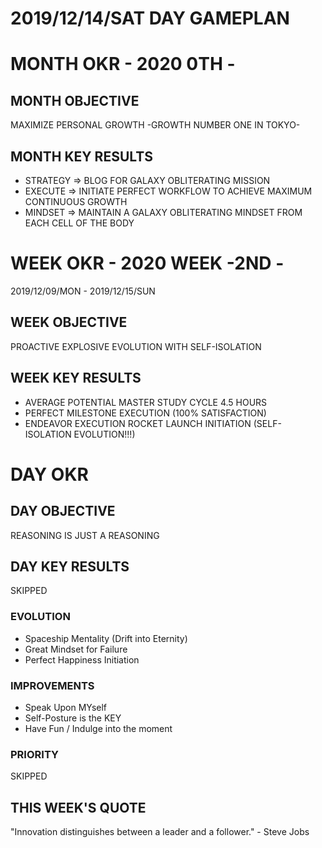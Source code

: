 # 2019/12/14/SAT DAY GAMEPLAN

# MONTH OKR - 2020 0TH -

## MONTH OBJECTIVE

MAXIMIZE PERSONAL GROWTH -GROWTH NUMBER ONE IN TOKYO-

## MONTH KEY RESULTS

- STRATEGY => BLOG FOR GALAXY OBLITERATING MISSION
- EXECUTE => INITIATE PERFECT WORKFLOW TO ACHIEVE MAXIMUM CONTINUOUS GROWTH
- MINDSET => MAINTAIN A GALAXY OBLITERATING MINDSET FROM EACH CELL OF THE BODY

# WEEK OKR - 2020 WEEK -2ND -

2019/12/09/MON - 2019/12/15/SUN

## WEEK OBJECTIVE

PROACTIVE EXPLOSIVE EVOLUTION WITH SELF-ISOLATION

## WEEK KEY RESULTS

- AVERAGE POTENTIAL MASTER STUDY CYCLE 4.5 HOURS
- PERFECT MILESTONE EXECUTION (100% SATISFACTION)
- ENDEAVOR EXECUTION ROCKET LAUNCH INITIATION (SELF-ISOLATION EVOLUTION!!!)

# DAY OKR

## DAY OBJECTIVE

REASONING IS JUST A REASONING

## DAY KEY RESULTS

SKIPPED

### EVOLUTION

- Spaceship Mentality (Drift into Eternity)
- Great Mindset for Failure
- Perfect Happiness Initiation

### IMPROVEMENTS

- Speak Upon MYself
- Self-Posture is the KEY
- Have Fun / Indulge into the moment

### PRIORITY

SKIPPED

## THIS WEEK'S QUOTE

"Innovation distinguishes between a leader and a follower." - Steve Jobs
